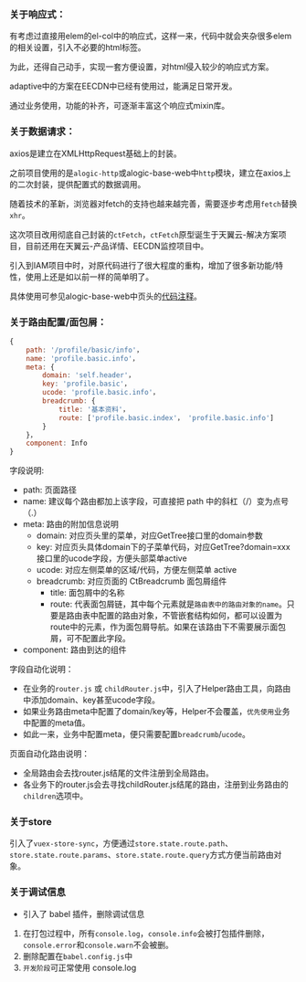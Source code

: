 
### 关于响应式：

有考虑过直接用elem的el-col中的响应式，这样一来，代码中就会夹杂很多elem的相关设置，引入不必要的html标签。

为此，还得自己动手，实现一套方便设置，对html侵入较少的响应式方案。

adaptive中的方案在EECDN中已经有使用过，能满足日常开发。

通过业务使用，功能的补齐，可逐渐丰富这个响应式mixin库。


### 关于数据请求：

axios是建立在XMLHttpRequest基础上的封装。

之前项目使用的是`alogic-http`或alogic-base-web中`http`模块，建立在axios上的二次封装，提供配置式的数据调用。

随着技术的革新，浏览器对fetch的支持也越来越完善，需要逐步考虑用`fetch`替换`xhr`。

这次项目改用彻底自己封装的`ctFetch`，`ctFetch`原型诞生于天翼云-解决方案项目，目前还用在天翼云-产品详情、EECDN监控项目中。

引入到IAM项目中时，对原代码进行了很大程度的重构，增加了很多新功能/特性，使用上还是如以前一样的简单明了。

具体使用可参见alogic-base-web中页头的[代码注释][1]。

### 关于路由配置/面包屑：

```js
{
	path: '/profile/basic/info'，
	name: 'profile.basic.info'，
	meta: {
	    domain: 'self.header'，
	    key: 'profile.basic'，
	    ucode: 'profile.basic.info'，
	    breadcrumb: {
	    	title: '基本资料'，
	    	route: ['profile.basic.index'， 'profile.basic.info']
	    }
	}，
	component: Info
}
```

字段说明:
- path: 页面路径
- name: 建议每个路由都加上该字段，可直接把 path 中的斜杠（/）变为点号（.）
- meta: 路由的附加信息说明
	- domain: 对应页头里的菜单，对应GetTree接口里的domain参数
	- key: 对应页头具体domain下的子菜单代码，对应GetTree?domain=xxx接口里的ucode字段，方便头部菜单active
	- ucode: 对应左侧菜单的区域/代码，方便左侧菜单 active
	- breadcrumb: 对应页面的 CtBreadcrumb 面包屑组件
		- title: 面包屑中的名称
		- route:  代表面包屑链，其中每个元素就是`路由表中的路由对象的name`。只要是路由表中配置的路由对象，不管嵌套结构如何，都可以设置为route中的元素，作为面包屑导航。如果在该路由下不需要展示面包屑，可不配置此字段。
- component: 路由到达的组件

字段自动化说明：
- 在业务的`router.js` 或 `childRouter.js`中，引入了Helper路由工具，向路由中添加domain、key甚至ucode字段。
- 如果业务路由meta中配置了domain/key等，Helper不会覆盖，`优先使用`业务中配置的meta值。
- 如此一来，业务中配置meta，便只需要配置`breadcrumb`/`ucode`。


页面自动化路由说明：
- 全局路由会去找router.js结尾的文件注册到全局路由。
- 各业务下的router.js会去寻找childRouter.js结尾的路由，注册到业务路由的`children`选项中。


### 关于store

引入了`vuex-store-sync`，方便通过`store.state.route.path`、`store.state.route.params`、`store.state.route.query`方式方便当前路由对象。


### 关于调试信息

- 引入了 babel 插件，删除调试信息

1. 在打包过程中，所有`console.log`，`console.info`会被打包插件删除，`console.error`和`console.warn`不会被删。
2. 删除配置在`babel.config.js`中
3. `开发阶段`可正常使用 console.log


[1]: http://192.168.91.16:8080/liuqiao/alogic-base-web/blob/master/src/ctFetch/index.js
